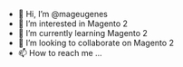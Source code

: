 - 👋 Hi, I’m @mageugenes
- 👀 I’m interested in Magento 2
- 🌱 I’m currently learning Magento 2
- 💞️ I’m looking to collaborate on Magento 2
- 📫 How to reach me ...

<!---
mageugenes/mageugenes is a ✨ special ✨ repository because its `README.md` (this file) appears on your GitHub profile.
You can click the Preview link to take a look at your changes.
--->
